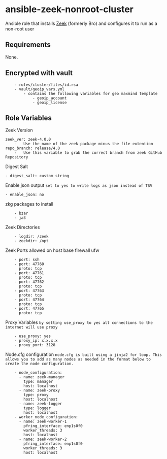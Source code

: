 # ansible-zeek-nonroot-cluster

Ansible role that installs [Zeek](https://zeek.org/) (formerly Bro) and configures it to run as a non-root user

## Requirements

None.

## Encrypted with vault
        - roles/cluster/files/id.rsa
        - vault/geoip_vars.yml
            - contains the following variables for geo maxmind template
                - geoip_account
                - geoip_license

## Role Variables
Zeek Version
    
    zeek_ver: zeek-4.0.0
        -   Use the name of the zeek package minus the file extention
    repo_branch: release/4.0
        -   Use this variable to grab the correct branch from zeek GitHub Repository

Digest Salt

	- digest_salt: custom string

Enable json output ```set to yes to write logs as json instead of TSV```

	- enable_json: no

zkg packages to install

        - bzar
        - ja3

Zeek Directories

        - logdir: /zeek
        - zeekdir: /opt

Zeek Ports allowed on host base firewall ufw
        
        - port: ssh
        - port: 47760
          proto: tcp
        - port: 47761
          proto: tcp
        - port: 47762
          proto: tcp
        - port: 47763
          proto: tcp
        - port: 47764
          proto: tcp
        - port: 47765
          proto: tcp

Proxy Variables ```by setting use_proxy to yes all connections to the internet will use proxy```

        - use_proxy: yes
        - proxy_ip: x.x.x.x
        - proxy_port: 3128

Node.cfg configuration ```node.cfg is built using a jinja2 for loop. This allows you to add as many nodes as needed in the format below to create the node configuration.```

        - node_configuration:
          - name: zeek-manager
            type: manager
            host: localhost
          - name: zeek-proxy
            type: proxy
            host: localhost
          - name: zeek-logger
            type: logger
            host: localhost
        - worker_node_configuration:
          - name: zeek-worker-1
            pfring_interface: enp1s0f0
            worker_threads: 3
            host: localhost
          - name: zeek-worker-2
            pfring_interface: enp1s0f0
            worker_threads: 3
            host: localhost

